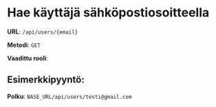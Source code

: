 # Hae käyttäjä sähköpostiosoitteella

**URL**: `/api/users/{email}`

**Metodi**: `GET`

**Vaadittu rooli**: 

## Esimerkkipyyntö:

**Polku**: `BASE_URL/api/users/testi@gmail.com`
